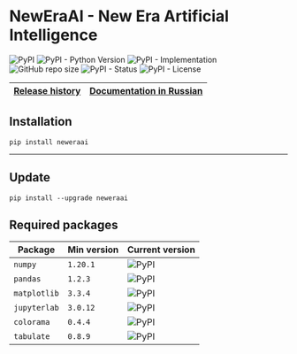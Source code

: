 # NewEraAI - New Era Artificial Intelligence

![PyPI](https://img.shields.io/pypi/v/neweraai)
![PyPI - Python Version](https://img.shields.io/pypi/pyversions/neweraai)
![PyPI - Implementation](https://img.shields.io/pypi/implementation/neweraai)
![GitHub repo size](https://img.shields.io/github/repo-size/dmitryryumin/neweraai)
![PyPI - Status](https://img.shields.io/pypi/status/neweraai)
![PyPI - License](https://img.shields.io/pypi/l/neweraai)

| [Release history](https://github.com/DmitryRyumin/NewEraAI/blob/main/NOTES.md) | [Documentation in Russian](https://github.com/DmitryRyumin/NewEraAI/blob/main/NOTES_RU.md) |
| --- | --- |

## Installation

```shell script
pip install neweraai
```

---

## Update

```shell script
pip install --upgrade neweraai
```

## Required packages

| Package | Min version | Current version |
| ------- | ----------- | --------------- |
`numpy` | `1.20.1` | ![PyPI](https://img.shields.io/pypi/v/numpy) |
`pandas` | `1.2.3` | ![PyPI](https://img.shields.io/pypi/v/pandas) |
`matplotlib` | `3.3.4` | ![PyPI](https://img.shields.io/pypi/v/matplotlib) |
`jupyterlab` | `3.0.12` | ![PyPI](https://img.shields.io/pypi/v/jupyterlab) |
`colorama` | `0.4.4` | ![PyPI](https://img.shields.io/pypi/v/colorama) |
`tabulate` | `0.8.9` | ![PyPI](https://img.shields.io/pypi/v/tabulate) |